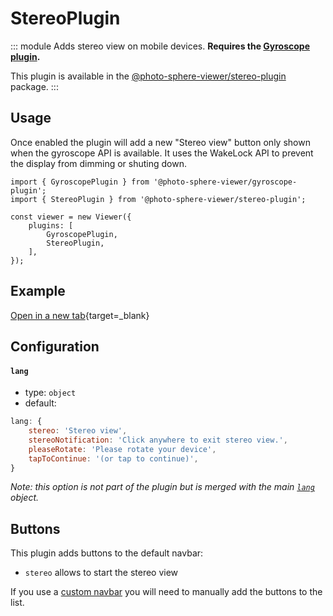 # StereoPlugin

<Badges module="stereo-plugin"/>

::: module
<ApiButton page="modules/StereoPlugin.html"/>
Adds stereo view on mobile devices. **Requires the [Gyroscope plugin](./gyroscope.md).**

This plugin is available in the [@photo-sphere-viewer/stereo-plugin](https://www.npmjs.com/package/@photo-sphere-viewer/stereo-plugin) package.
:::

## Usage

Once enabled the plugin will add a new "Stereo view" button only shown when the gyroscope API is available. It uses the WakeLock API to prevent the display from dimming or shuting down.

```js:line-numbers
import { GyroscopePlugin } from '@photo-sphere-viewer/gyroscope-plugin';
import { StereoPlugin } from '@photo-sphere-viewer/stereo-plugin';

const viewer = new Viewer({
    plugins: [
        GyroscopePlugin, 
        StereoPlugin,
    ],
});
```

## Example

[Open in a new tab](/demos/plugin-stereo.html){target=_blank}

## Configuration

#### `lang`

-   type: `object`
-   default:

```js
lang: {
    stereo: 'Stereo view',
    stereoNotification: 'Click anywhere to exit stereo view.',
    pleaseRotate: 'Please rotate your device',
    tapToContinue: '(or tap to continue)',
}
```

_Note: this option is not part of the plugin but is merged with the main [`lang`](../guide/config.md#lang) object._

## Buttons

This plugin adds buttons to the default navbar:

-   `stereo` allows to start the stereo view

If you use a [custom navbar](../guide/navbar.md) you will need to manually add the buttons to the list.
